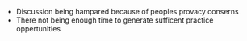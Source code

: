 * Discussion being hampared because of peoples provacy conserns 
* There not being enough time to generate sufficent practice oppertunities